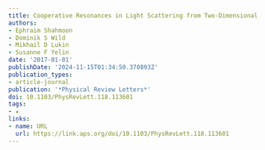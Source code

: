 ```yaml
---
title: Cooperative Resonances in Light Scattering from Two-Dimensional Atomic Arrays
authors:
- Ephraim Shahmoon
- Dominik S Wild
- Mikhail D Lukin
- Susanne F Yelin
date: '2017-01-01'
publishDate: '2024-11-15T01:34:50.370893Z'
publication_types:
- article-journal
publication: '*Physical Review Letters*'
doi: 10.1103/PhysRevLett.118.113601
tags:
- ★
links:
- name: URL
  url: https://link.aps.org/doi/10.1103/PhysRevLett.118.113601
---
```

